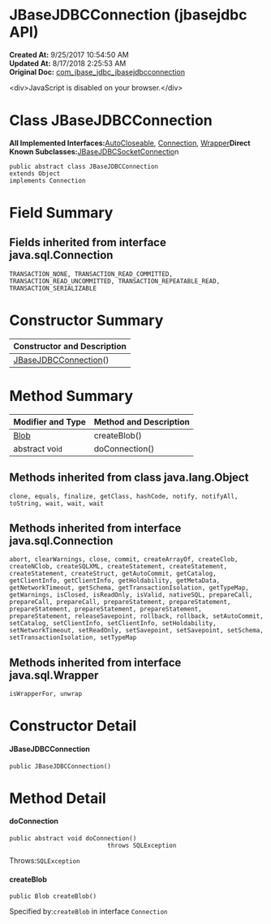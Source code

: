 # JBaseJDBCConnection (jbasejdbc API)

**Created At:** 9/25/2017 10:54:50 AM  
**Updated At:** 8/17/2018 2:25:53 AM  
**Original Doc:** [com_jbase_jdbc_jbasejdbcconnection](https://docs.jbase.com/39228-jdbc/com_jbase_jdbc_jbasejdbcconnection)  

&lt;div&gt;JavaScript is disabled on your browser.&lt;/div&gt;
# Class JBaseJDBCConnection

**All Implemented Interfaces:**[AutoCloseable](http://java.sun.com/j2se/1.5.0/docs/api/java/lang/AutoCloseable.html?is-external=true "class or interface in java.lang"), [Connection](http://java.sun.com/j2se/1.5.0/docs/api/java/sql/Connection.html?is-external=true "class or interface in java.sql"), [Wrapper](http://java.sun.com/j2se/1.5.0/docs/api/java/sql/Wrapper.html?is-external=true "class or interface in java.sql")**Direct Known Subclasses:**[JBaseJDBCSocketConnectio](/39228-jdbc/com_jbase_jdbc_jbasejdbcsocketconnection "class in com.jbase.jdbc")n
```
public abstract class JBaseJDBCConnection
extends Object
implements Connection
```

### 


# Field Summary



## Fields inherited from interface java.sql.Connection
`TRANSACTION_NONE, TRANSACTION_READ_COMMITTED, TRANSACTION_READ_UNCOMMITTED, TRANSACTION_REPEATABLE_READ, TRANSACTION_SERIALIZABLE`






### 


# Constructor Summary


| Constructor and Description<br> |
| --- |
| [JBaseJDBCConnection](../../../com/jbase/jdbc//39228-jdbc/com_jbase_jdbc_JBaseJDBCConnection#JBaseJDBCConnection--)()<br> |






# Method Summary


| Modifier and Type<br> | Method and Description<br> |
| --- | --- |
| [Blob](http://java.sun.com/j2se/1.5.0/docs/api/java/sql/Blob.html?is-external=true "class or interface in java.sql")<br> | createBlob()<br> |
| abstract voi`d`<br> | doConnection()<br> |




### 


## Methods inherited from class java.lang.Object
`clone, equals, finalize, getClass, hashCode, notify, notifyAll, toString, wait, wait, wait`






## Methods inherited from interface java.sql.Connection
`abort, clearWarnings, close, commit, createArrayOf, createClob, createNClob, createSQLXML, createStatement, createStatement, createStatement, createStruct, getAutoCommit, getCatalog, getClientInfo, getClientInfo, getHoldability, getMetaData, getNetworkTimeout, getSchema, getTransactionIsolation, getTypeMap, getWarnings, isClosed, isReadOnly, isValid, nativeSQL, prepareCall, prepareCall, prepareCall, prepareStatement, prepareStatement, prepareStatement, prepareStatement, prepareStatement, prepareStatement, releaseSavepoint, rollback, rollback, setAutoCommit, setCatalog, setClientInfo, setClientInfo, setHoldability, setNetworkTimeout, setReadOnly, setSavepoint, setSavepoint, setSchema, setTransactionIsolation, setTypeMap`






## Methods inherited from interface java.sql.Wrapper
`isWrapperFor, unwrap`

### 


# Constructor Detail



#### JBaseJDBCConnection

```
public JBaseJDBCConnection()
```







# Method Detail



#### doConnection

```
public abstract void doConnection()
                           throws SQLException
```
Throws:`SQLException`



#### createBlob

```
public Blob createBlob()
```
Specified by:`createBlob` in interface `Connection`


